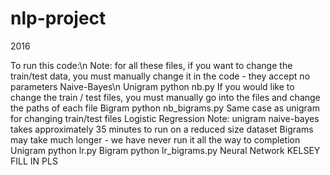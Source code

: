 # nlp-project
2016

To run this code:\n
Note: for all these files, if you want to change the train/test data, you must manually change it in the code - they accept no parameters
Naive-Bayes\n
  Unigram
    python nb.py
    If you would like to change the train / test files, you must manually go into the files and change the paths of each file
  Bigram
    python nb_bigrams.py
    Same case as unigram for changing train/test files
Logistic Regression
  Note: unigram naive-bayes takes approximately 35 minutes to run on a reduced size dataset
        Bigrams may take much longer - we have never run it all the way to completion
  Unigram
    python lr.py
  Bigram
    python lr_bigrams.py
Neural Network
KELSEY FILL IN PLS
